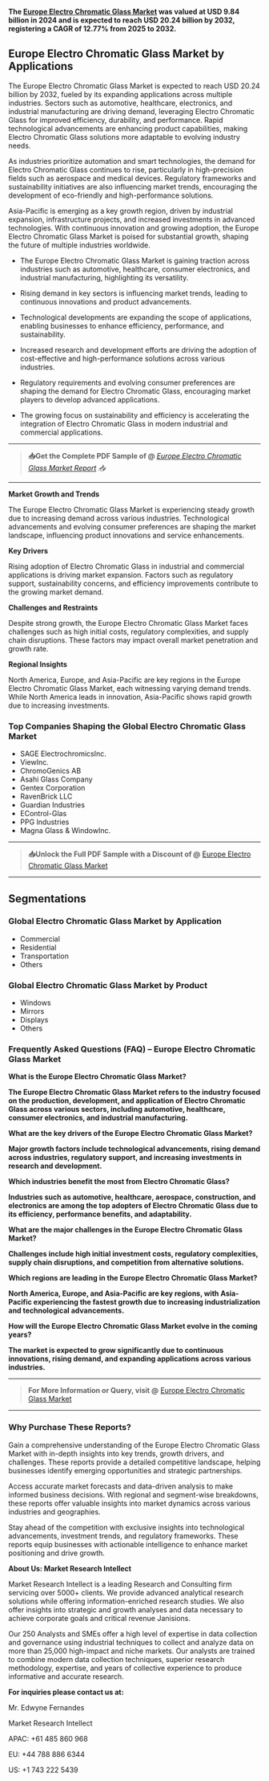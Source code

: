 <p><strong>The <a href="https://www.marketresearchintellect.com/download-sample/?rid=266094&amp;utm_source=Pulse-April-Europe&amp;utm_medium=852">Europe Electro Chromatic Glass Market</a> was valued at USD 9.84 billion in 2024 and is expected to reach USD 20.24 billion by 2032, registering a CAGR of 12.77% from 2025 to 2032.</strong></p><h2>Europe Electro Chromatic Glass Market by Applications&nbsp;</h2><p><p>The Europe Electro Chromatic Glass Market is expected to reach USD 20.24 billion by 2032, fueled by its expanding applications across multiple industries. Sectors such as automotive, healthcare, electronics, and industrial manufacturing are driving demand, leveraging Electro Chromatic Glass for improved efficiency, durability, and performance. Rapid technological advancements are enhancing product capabilities, making Electro Chromatic Glass solutions more adaptable to evolving industry needs.</p><p>As industries prioritize automation and smart technologies, the demand for Electro Chromatic Glass continues to rise, particularly in high-precision fields such as aerospace and medical devices. Regulatory frameworks and sustainability initiatives are also influencing market trends, encouraging the development of eco-friendly and high-performance solutions.</p><p>Asia-Pacific is emerging as a key growth region, driven by industrial expansion, infrastructure projects, and increased investments in advanced technologies. With continuous innovation and growing adoption, the Europe Electro Chromatic Glass Market is poised for substantial growth, shaping the future of multiple industries worldwide.</p></p><ul><li><p>The Europe Electro Chromatic Glass Market is gaining traction across industries such as automotive, healthcare, consumer electronics, and industrial manufacturing, highlighting its versatility.</p></li><li><p>Rising demand in key sectors is influencing market trends, leading to continuous innovations and product advancements.</p></li><li><p>Technological developments are expanding the scope of applications, enabling businesses to enhance efficiency, performance, and sustainability.</p></li><li><p>Increased research and development efforts are driving the adoption of cost-effective and high-performance solutions across various industries.</p></li><li><p>Regulatory requirements and evolving consumer preferences are shaping the demand for Electro Chromatic Glass, encouraging market players to develop advanced applications.</p></li><li><p>The growing focus on sustainability and efficiency is accelerating the integration of Electro Chromatic Glass in modern industrial and commercial applications.</p></li></ul><hr /><blockquote><p><strong><span class="font-[700]">📥Get the Complete PDF Sample of @ </span></strong><em><span class="font-[700]"><a href="https://www.marketresearchintellect.com/download-sample/?rid=266094&amp;utm_source=Pulse-April-Europe&amp;utm_medium=852" target="_blank" data-tracking-control-name="article-ssr-frontend-pulse_little-text-block" data-tracking-will-navigate="" data-test-link="">Europe Electro Chromatic Glass Market Report</a>&nbsp;📥</span></em></p></blockquote><hr /><p class="" data-start="77" data-end="360"><strong data-start="77" data-end="105">Market Growth and Trends</strong></p><p class="" data-start="77" data-end="360">The Europe Electro Chromatic Glass Market is experiencing steady growth due to increasing demand across various industries. Technological advancements and evolving consumer preferences are shaping the market landscape, influencing product innovations and service enhancements.</p><p class="" data-start="362" data-end="606"><strong data-start="362" data-end="377">Key Drivers</strong></p><p class="" data-start="362" data-end="606">Rising adoption of Electro Chromatic Glass in industrial and commercial applications is driving market expansion. Factors such as regulatory support, sustainability concerns, and efficiency improvements contribute to the growing market demand.</p><p class="" data-start="608" data-end="849"><strong data-start="608" data-end="637">Challenges and Restraints</strong></p><p class="" data-start="608" data-end="849">Despite strong growth, the Europe Electro Chromatic Glass Market faces challenges such as high initial costs, regulatory complexities, and supply chain disruptions. These factors may impact overall market penetration and growth rate.</p><p class="" data-start="851" data-end="1095"><strong data-start="851" data-end="872">Regional Insights</strong></p><p class="" data-start="851" data-end="1095">North America, Europe, and Asia-Pacific are key regions in the Europe Electro Chromatic Glass Market, each witnessing varying demand trends. While North America leads in innovation, Asia-Pacific shows rapid growth due to increasing investments.</p><p><h3>Top Companies Shaping the Global Electro Chromatic Glass Market </h3><ul><li>SAGE ElectrochromicsInc.</li><li>ViewInc.</li><li>ChromoGenics AB</li><li>Asahi Glass Company</li><li>Gentex Corporation</li><li>RavenBrick LLC</li><li>Guardian Industries</li><li>EControl-Glas</li><li>PPG Industries</li><li>Magna Glass & WindowInc.</li></ul></p><hr /><blockquote><p><strong>📥Unlock the Full PDF Sample with a Discount of @</strong> <a href="https://www.marketresearchintellect.com/ask-for-discount/?rid=266094&amp;utm_source=Pulse-April-Europe&amp;utm_medium=852">Europe Electro Chromatic Glass Market</a></p></blockquote><hr /><p><h2>Segmentations</h2><h3>Global Electro Chromatic Glass Market by Application</h3><ul><li>Commercial</li><li>Residential</li><li>Transportation</li><li>Others</li></ul><h3>Global Electro Chromatic Glass Market by Product</h3><ul><li>Windows</li><li>Mirrors</li><li>Displays</li><li>Others</li></ul></p><h3><strong>Frequently Asked Questions (FAQ) &ndash; Europe Electro Chromatic Glass Market</strong></h3><p><strong>What is the Europe Electro Chromatic Glass Market?</strong></p><p><strong>The Europe Electro Chromatic Glass Market refers to the industry focused on the production, development, and application of Electro Chromatic Glass across various sectors, including automotive, healthcare, consumer electronics, and industrial manufacturing.</strong></p><p><strong>What are the key drivers of the Europe Electro Chromatic Glass Market?</strong></p><p><strong>Major growth factors include technological advancements, rising demand across industries, regulatory support, and increasing investments in research and development.</strong></p><p><strong>Which industries benefit the most from Electro Chromatic Glass?</strong></p><p><strong>Industries such as automotive, healthcare, aerospace, construction, and electronics are among the top adopters of Electro Chromatic Glass due to its efficiency, performance benefits, and adaptability.</strong></p><p><strong>What are the major challenges in the Europe Electro Chromatic Glass Market?</strong></p><p><strong>Challenges include high initial investment costs, regulatory complexities, supply chain disruptions, and competition from alternative solutions.</strong></p><p><strong>Which regions are leading in the Europe Electro Chromatic Glass Market?</strong></p><p><strong>North America, Europe, and Asia-Pacific are key regions, with Asia-Pacific experiencing the fastest growth due to increasing industrialization and technological advancements.</strong></p><p><strong>How will the Europe Electro Chromatic Glass Market evolve in the coming years?</strong></p><p><strong>The market is expected to grow significantly due to continuous innovations, rising demand, and expanding applications across various industries.</strong></p><hr /><blockquote><p><span class="font-[700]"><strong>For More Information or Query, visit&nbsp;@</strong>&nbsp;</span><span class="font-[700]"><a href="https://www.marketresearchintellect.com/product/global-electro-chromatic-glass-market-size-and-forecast/?utm_source=Linkedin&utm_medium=852" target="_blank" data-tracking-control-name="article-ssr-frontend-pulse_little-text-block" data-tracking-will-navigate="" data-test-link="">Europe Electro Chromatic Glass Market</a></span></p></blockquote><hr /><h3><strong data-start="0" data-end="31">Why Purchase These Reports?</strong></h3><p class="" data-start="35" data-end="297">Gain a comprehensive understanding of the Europe Electro Chromatic Glass Market with in-depth insights into key trends, growth drivers, and challenges. These reports provide a detailed competitive landscape, helping businesses identify emerging opportunities and strategic partnerships.</p><p class="" data-start="299" data-end="540">Access accurate market forecasts and data-driven analysis to make informed business decisions. With regional and segment-wise breakdowns, these reports offer valuable insights into market dynamics across various industries and geographies.</p><p class="" data-start="542" data-end="784">Stay ahead of the competition with exclusive insights into technological advancements, investment trends, and regulatory frameworks. These reports equip businesses with actionable intelligence to enhance market positioning and drive growth.</p><p><strong><span class="font-[700]">About Us: Market Research Intellect</span></strong></p><p><span class="">Market Research Intellect is a leading Research and Consulting firm servicing over 5000+ clients. We provide advanced analytical research solutions while offering information-enriched research studies.&nbsp;</span>We also offer insights into strategic and growth analyses and data necessary to achieve corporate goals and critical revenue Janisions.</p><p><span class="">Our 250 Analysts and SMEs offer a high level of expertise in data collection and governance using industrial techniques to collect and analyze data on more than 25,000 high-impact and niche markets. Our analysts are trained to combine modern data collection techniques, superior research methodology, expertise, and years of collective experience to produce informative and accurate research.</span></p><p><strong>For inquiries please contact us at:</strong></p><p>Mr. Edwyne Fernandes</p><p>Market Research Intellect</p><p>APAC: +61 485 860 968</p><p>EU: +44 788 886 6344</p><p>US: +1 743 222 5439</p>